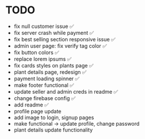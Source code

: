 # TODO

- fix null customer issue ✅
- fix server crash while payment ✅
- fix best selling section responsive issue ✅
- admin user page: fix verify tag color ✅
- fix button colors ✅
- replace lorem ipsums ✅
- fix cards styles on plants page ✅
- plant details page, redesign ✅
- payment loading spinner ✅
- make footer functional ✅
- update seller and admin creds in readme ✅
- change firebase config ✅
- add readme ✅
- profile page update
- add image to login, signup pages
- make functional -> update profile, change password
- plant details update functionality
